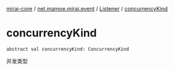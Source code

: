 [mirai-core](../../index.md) / [net.mamoe.mirai.event](../index.md) / [Listener](index.md) / [concurrencyKind](./concurrency-kind.md)

# concurrencyKind

`abstract val concurrencyKind: ConcurrencyKind`

并发类型

